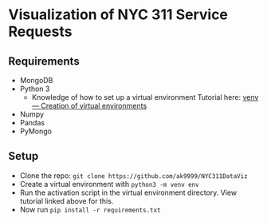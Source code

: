 # Visualization of NYC 311 Service Requests

## Requirements
* MongoDB
* Python 3
	* Knowledge of how to set up a virtual environment
	Tutorial here: [venv — Creation of virtual environments](https://docs.python.org/3/library/venv.html)
* Numpy
* Pandas
* PyMongo

## Setup

* Clone the repo: `git clone https://github.com/ak9999/NYC311DataViz`
* Create a virtual environment with `python3 -m venv env`
* Run the activation script in the virtual environment directory. View tutorial linked above for this.
* Now run `pip install -r requirements.txt`


